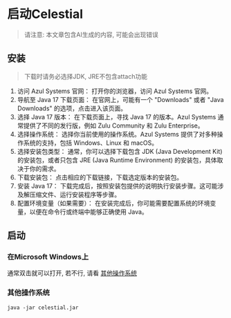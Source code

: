 # 启动Celestial

> 请注意: 本文章包含AI生成的内容, 可能会出现错误


## 安装

> 下载时请务必选择JDK, JRE不包含attach功能

1. 访问 Azul Systems 官网： 打开你的浏览器，访问 Azul Systems 官网。
2. 导航至 Java 17 下载页面： 在官网上，可能有一个 "Downloads" 或者 "Java Downloads" 的选项，点击进入该页面。
3. 选择 Java 17 版本： 在下载页面上，寻找 Java 17 的版本。Azul Systems 通常提供了不同的发行版，例如 Zulu Community 和 Zulu Enterprise。
4. 选择操作系统： 选择你当前使用的操作系统。Azul Systems 提供了对多种操作系统的支持，包括 Windows、Linux 和 macOS。
5. 选择安装包类型： 通常，你可以选择下载包含 JDK (Java Development Kit) 的安装包，或者只包含 JRE (Java Runtime Environment) 的安装包，具体取决于你的需求。
6. 下载安装包： 点击相应的下载链接，下载选定版本的安装包。
7. 安装 Java 17： 下载完成后，按照安装包提供的说明执行安装步骤。这可能涉及解压缩文件、运行安装程序等步骤。
8. 配置环境变量（如果需要）： 在安装完成后，你可能需要配置系统的环境变量，以便在命令行或终端中能够正确使用 Java。

## 启动

### 在Microsoft Windows上

通常双击就可以打开, 若不行, 请看 [其他操作系统](#其他操作系统)

### 其他操作系统

```shell
java -jar celestial.jar
```
